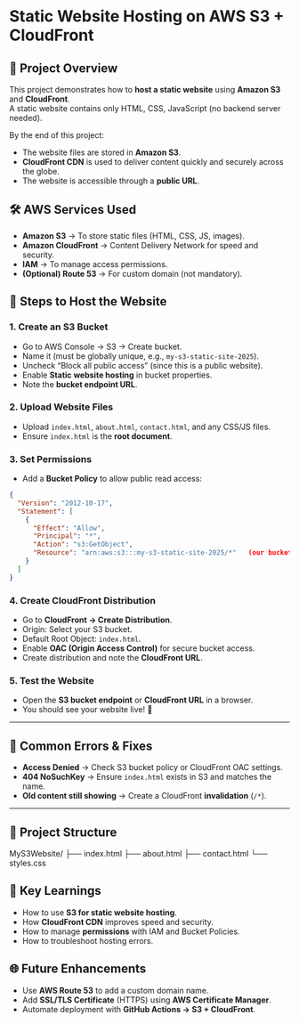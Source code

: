 # Static Website Hosting on AWS S3 + CloudFront

## 📌 Project Overview
This project demonstrates how to **host a static website** using **Amazon S3** and **CloudFront**.  
A static website contains only HTML, CSS, JavaScript (no backend server needed).  

By the end of this project:
- The website files are stored in **Amazon S3**.
- **CloudFront CDN** is used to deliver content quickly and securely across the globe.
- The website is accessible through a **public URL**.

## 🛠️ AWS Services Used
- **Amazon S3** → To store static files (HTML, CSS, JS, images).
- **Amazon CloudFront** → Content Delivery Network for speed and security.
- **IAM** → To manage access permissions.
- **(Optional) Route 53** → For custom domain (not mandatory).

## 🚀 Steps to Host the Website

### 1. Create an S3 Bucket
- Go to AWS Console → S3 → Create bucket.
- Name it (must be globally unique, e.g., `my-s3-static-site-2025`).
- Uncheck “Block all public access” (since this is a public website).
- Enable **Static website hosting** in bucket properties.
- Note the **bucket endpoint URL**.

### 2. Upload Website Files
- Upload `index.html`, `about.html`, `contact.html`, and any CSS/JS files.
- Ensure `index.html` is the **root document**.

### 3. Set Permissions
- Add a **Bucket Policy** to allow public read access:
```json
{
  "Version": "2012-10-17",
  "Statement": [
    {
      "Effect": "Allow",
      "Principal": "*",
      "Action": "s3:GetObject",
      "Resource": "arn:aws:s3:::my-s3-static-site-2025/*"   (our bucket name)
    }
  ]
}
````

### 4. Create CloudFront Distribution

* Go to **CloudFront → Create Distribution**.
* Origin: Select your S3 bucket.
* Default Root Object: `index.html`.
* Enable **OAC (Origin Access Control)** for secure bucket access.
* Create distribution and note the **CloudFront URL**.

### 5. Test the Website

* Open the **S3 bucket endpoint** or **CloudFront URL** in a browser.
* You should see your website live! 🎉

---

## 🧪 Common Errors & Fixes

* **Access Denied** → Check S3 bucket policy or CloudFront OAC settings.
* **404 NoSuchKey** → Ensure `index.html` exists in S3 and matches the name.
* **Old content still showing** → Create a CloudFront **invalidation** (`/*`).

---

## 📂 Project Structure

MyS3Website/
├── index.html
├── about.html
├── contact.html
└── styles.css

## 🔑 Key Learnings

* How to use **S3 for static website hosting**.
* How **CloudFront CDN** improves speed and security.
* How to manage **permissions** with IAM and Bucket Policies.
* How to troubleshoot hosting errors.
  
## 🌐 Future Enhancements

* Use **AWS Route 53** to add a custom domain name.
* Add **SSL/TLS Certificate** (HTTPS) using **AWS Certificate Manager**.
* Automate deployment with **GitHub Actions → S3 + CloudFront**.

  


